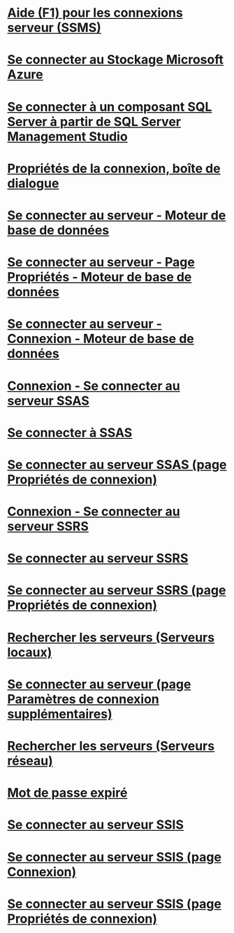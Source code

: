 # [Aide (F1) pour les connexions serveur (SSMS)](f1-help-for-server-connections-sql-server-management-studio.md)
# [Se connecter au Stockage Microsoft Azure](connect-to-microsoft-azure-storage.md)
# [Se connecter à un composant SQL Server à partir de SQL Server Management Studio](connect-to-any-sql-server-component-from-sql-server-management-studio.md)
# [Propriétés de la connexion, boîte de dialogue](connection-properties-dialog-box.md)

# [Se connecter au serveur - Moteur de base de données](connect-to-server-database-engine.md)
# [Se connecter au serveur - Page Propriétés - Moteur de base de données](connect-to-server-connection-properties-page-database-engine.md)
# [Se connecter au serveur - Connexion - Moteur de base de données](connect-to-server-login-page-database-engine.md)

# [Connexion - Se connecter au serveur SSAS](connect-to-server-login-page-analysis-services.md)
# [Se connecter à SSAS](connect-to-server-analysis-services.md)
# [Se connecter au serveur SSAS (page Propriétés de connexion)](connect-to-server-connection-properties-page-analysis-services.md)

# [Connexion - Se connecter au serveur SSRS](connect-to-server-login-page-reporting-services.md)
# [Se connecter au serveur SSRS](connect-to-server-reporting-services.md)
# [Se connecter au serveur SSRS (page Propriétés de connexion)](connect-to-server-connection-properties-page-reporting-services.md)


# [Rechercher les serveurs (Serveurs locaux)](browse-for-servers-local-servers.md)

# [Se connecter au serveur (page Paramètres de connexion supplémentaires)](connect-to-server-additional-connection-parameters-page.md)
# [Rechercher les serveurs (Serveurs réseau)](browse-for-servers-network-servers.md)
# [Mot de passe expiré](password-expired.md)

# [Se connecter au serveur SSIS](connect-to-server-integration-services.md)
# [Se connecter au serveur SSIS (page Connexion)](connect-to-server-login-page-integration-services.md)
# [Se connecter au serveur SSIS (page Propriétés de connexion)](connect-to-server-connection-properties-page-integration-services.md)
